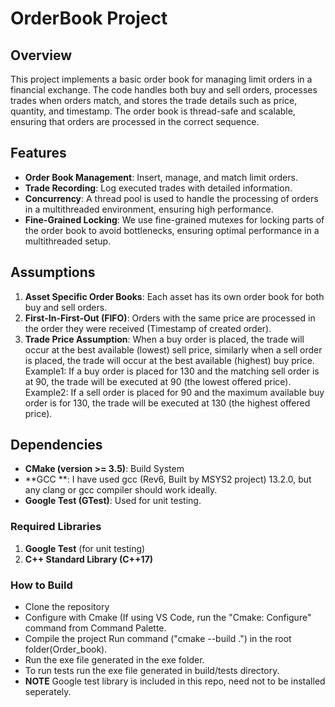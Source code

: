 # OrderBook Project

## Overview

This project implements a basic order book for managing limit orders in a financial exchange. The code handles both buy and sell orders, processes trades when orders match, and stores the trade details such as price, quantity, and timestamp. The order book is thread-safe and scalable, ensuring that orders are processed in the correct sequence.

## Features
- **Order Book Management**: Insert, manage, and match limit orders.
- **Trade Recording**: Log executed trades with detailed information.
- **Concurrency**: A thread pool is used to handle the processing of orders in a multithreaded environment, ensuring high performance.
- **Fine-Grained Locking**: We use fine-grained mutexes for locking parts of the order book to avoid bottlenecks, ensuring optimal performance in a multithreaded setup.
  
## Assumptions
1. **Asset Specific Order Books**: Each asset has its own order book for both buy and sell orders.
2. **First-In-First-Out (FIFO)**: Orders with the same price are processed in the order they were received (Timestamp of created order).
3. **Trade Price Assumption**: When a buy order is placed, the trade will occur at the best available (lowest) sell price, similarly when a sell order is placed, the trade will occur at the best available (highest) buy price.
   <br>Example1: If a buy order is placed for 130 and the matching sell order is at 90, the trade will be executed at 90 (the lowest offered price).
   <br>Example2: If a sell order is placed for 90 and the maximum available buy order is for 130, the trade will be executed at 130 (the highest offered price).

## Dependencies
- **CMake (version >= 3.5)**: Build System
- **GCC **: I have used gcc (Rev6, Built by MSYS2 project) 13.2.0, but any clang or gcc compiler should work ideally.
- **Google Test (GTest)**: Used for unit testing.

### Required Libraries
1. **Google Test** (for unit testing)
3. **C++ Standard Library (C++17)**

### How to Build
- Clone the repository
- Configure with Cmake (If using VS Code, run the "Cmake: Configure" command from Command Palette.
- Compile the project Run command ("cmake --build .") in the root folder(Order_book).
- Run the exe file generated in the exe folder.
- To run tests run the exe file generated in build/tests directory.
- **NOTE** Google test library is included in this repo, need not to be installed seperately.


